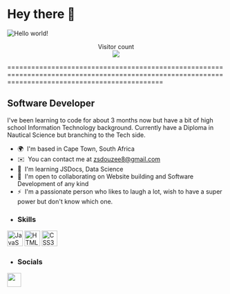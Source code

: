 # Hey there :wave:

<img src="https://raw.githubusercontent.com/sagar-viradiya/sagar-viradiya/master/resources/banner.png" alt="Hello world!">

<p align="center"> 
  Visitor count<br>
  <img src="https://profile-counter.glitch.me/Zamavundla/count.svg" />
</p>
===================================================================================================================================================

Software Developer
------------------

I've been learning to code for about 3 months now but have a bit of high school Information Technology background. Currently have a Diploma in Nautical Science but branching to the Tech side.

*   🌍  I'm based in Cape Town, South Africa
*   ✉️  You can contact me at [zsdouzee8@gmail.com](mailto:zsdouzee8@gmail.com)
*   🧠  I'm learning JSDocs, Data Science
*   🤝  I'm open to collaborating on Website building and Software Development of any kind
*   ⚡  I'm a passionate person who likes to laugh a lot, wish to have a super power but don't know which one.
*   ### Skills 
<p align="left">
<a href="https://developer.mozilla.org/en-US/docs/Web/JavaScript" target="_blank" rel="noreferrer"><img src="https://raw.githubusercontent.com/danielcranney/readme-generator/main/public/icons/skills/javascript-colored.svg" width="36" height="36" alt="JavaScript" /></a>
<a href="https://developer.mozilla.org/en-US/docs/Glossary/HTML5" target="_blank" rel="noreferrer"><img src="https://raw.githubusercontent.com/danielcranney/readme-generator/main/public/icons/skills/html5-colored.svg" width="36" height="36" alt="HTML5" /></a>
<a href="https://www.w3.org/TR/CSS/#css" target="_blank" rel="noreferrer"><img src="https://raw.githubusercontent.com/danielcranney/readme-generator/main/public/icons/skills/css3-colored.svg" width="36" height="36" alt="CSS3" /></a>
</p>


   
*  ### Socials
                  
                  
 <p align="left">
                          
 <a href="https://www.github.com/Zamavundla" target="_blank" rel="noreferrer"><img src="https://raw.githubusercontent.com/danielcranney/readme-generator/main/public/icons/socials/github.svg" width="32" height="32" /></a></p>
 
 
